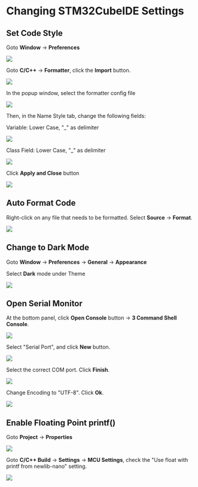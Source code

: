 # Changing STM32CubeIDE Settings

## Set Code Style

Goto **Window** -> **Preferences**

![](<../../.gitbook/assets/image (95).png>)





Goto **C/C++** -> **Formatter**, click the **Import** button.

![](<../../.gitbook/assets/image (91).png>)



In the popup window, select the formatter config file

![](<../../.gitbook/assets/image (134).png>)



Then, in the Name Style tab, change the following fields:



Variable: Lower Case, "\_" as delimiter

![](<../../.gitbook/assets/image (54).png>)



Class Field: Lower Case, "\_" as delimiter

![](<../../.gitbook/assets/image (74).png>)



Click **Apply and Close** button

![](<../../.gitbook/assets/image (92).png>)



## Auto Format Code

Right-click on any file that needs to be formatted. Select **Source** -> **Format**.

![](<../../.gitbook/assets/image (22).png>)



## Change to Dark Mode

Goto **Window** -> **Preferences** -> **General** -> **Appearance**

Select **Dark** mode under Theme

![](<../../.gitbook/assets/image (55).png>)



## Open Serial Monitor

At the bottom panel, click **Open Console** button -> **3 Command Shell Console**.

![](<../../.gitbook/assets/image (64).png>)



Select "Serial Port", and click **New** button.

![](<../../.gitbook/assets/image (35).png>)



Select the correct COM port. Click **Finish**.

![](<../../.gitbook/assets/image (3) (1) (1).png>)



Change Encoding to "UTF-8". Click **Ok**.

![](<../../.gitbook/assets/image (27).png>)



## Enable Floating Point printf()

Goto **Project** -> **Properties**

![](<../../.gitbook/assets/image (66).png>)



Goto **C/C++ Build** -> **Settings** -> **MCU Settings**, check the "Use float with printf from newlib-nano" setting.

![](<../../.gitbook/assets/image (43).png>)

